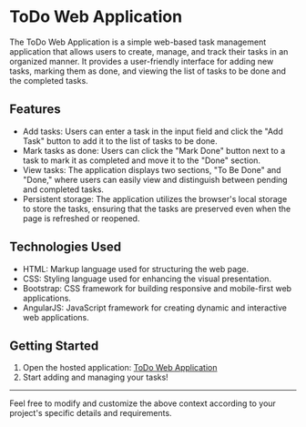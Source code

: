 # ToDo Web Application

The ToDo Web Application is a simple web-based task management application that allows users to create, manage, and track their tasks in an organized manner. It provides a user-friendly interface for adding new tasks, marking them as done, and viewing the list of tasks to be done and the completed tasks.

## Features

- Add tasks: Users can enter a task in the input field and click the "Add Task" button to add it to the list of tasks to be done.
- Mark tasks as done: Users can click the "Mark Done" button next to a task to mark it as completed and move it to the "Done" section.
- View tasks: The application displays two sections, "To Be Done" and "Done," where users can easily view and distinguish between pending and completed tasks.
- Persistent storage: The application utilizes the browser's local storage to store the tasks, ensuring that the tasks are preserved even when the page is refreshed or reopened.

## Technologies Used

- HTML: Markup language used for structuring the web page.
- CSS: Styling language used for enhancing the visual presentation.
- Bootstrap: CSS framework for building responsive and mobile-first web applications.
- AngularJS: JavaScript framework for creating dynamic and interactive web applications.

## Getting Started

1. Open the hosted application: [ToDo Web Application](https://saip007.github.io/ToDo/)
2. Start adding and managing your tasks!

---

Feel free to modify and customize the above context according to your project's specific details and requirements.
